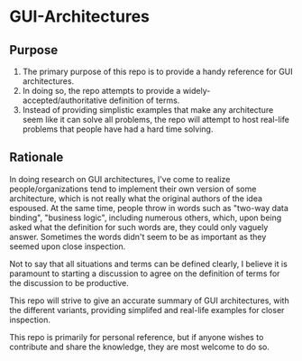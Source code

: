 # GUI-Architectures

## Purpose
1. The primary purpose of this repo is to provide a handy reference for GUI architectures.
2. In doing so, the repo attempts to provide a widely-accepted/authoritative definition of terms.
3. Instead of providing simplistic examples that make any architecture seem like it can solve all problems, the repo will attempt to host real-life problems that people have had a hard time solving.


## Rationale
In doing research on GUI architectures, I've come to realize people/organizations tend to implement their own version of some architecture, which is not really what the original authors of the idea espoused. At the same time, people throw in words such as "two-way data binding", "business logic", including numerous others, which, upon being asked what the definition for such words are, they could only vaguely answer. Sometimes the words didn't seem to be as important as they seemed upon close inspection.

Not to say that all situations and terms can be defined clearly, I believe it is paramount to starting a discussion to agree on the definition of terms for the discussion to be productive.

This repo will strive to give an accurate summary of GUI architectures, with the different variants, providing simplifed and real-life examples for closer inspection.

This repo is primarily for personal reference, but if anyone wishes to contribute and share the knowledge, they are most welcome to do so.